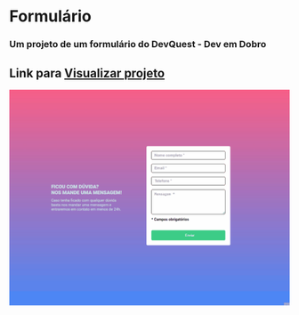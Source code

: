 # Formulário

### Um projeto de um formulário do DevQuest - Dev em Dobro

## Link para <a href="https://filipe-dll.github.io/formulario/">Visualizar projeto</a>

<img src="./src/To_readme.md/Animação.gif" alt="gid do programa">


